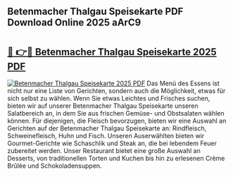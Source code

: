 ## Betenmacher Thalgau Speisekarte PDF Download Online 2025 aArC9

# <h2><a href="http://gc5s5v6.nevu.top/?p=Betenmacher+Thalgau+Speisekarte">🔗 👉🔴 Betenmacher Thalgau Speisekarte 2025 PDF</a></h2>

[![Betenmacher Thalgau Speisekarte 2025 PDF](https://i.imgur.com/dBaPXMq.png)](http://gc5s5v6.nevu.top/?p=Betenmacher+Thalgau+Speisekarte)
Das Menü des Essens ist nicht nur eine Liste von Gerichten, sondern auch die Möglichkeit, etwas für sich selbst zu wählen. Wenn Sie etwas Leichtes und Frisches suchen, bieten wir auf unserer Betenmacher Thalgau Speisekarte unseren Salatbereich an, in dem Sie aus frischen Gemüse- und Obstsalaten wählen können. Für diejenigen, die Fleisch bevorzugen, bieten wir eine Auswahl an Gerichten auf der Betenmacher Thalgau Speisekarte an: Rindfleisch, Schweinefleisch, Huhn und Fisch. Unseren Auserwählten bieten wir Gourmet-Gerichte wie Schaschlik und Steak an, die bei lebendem Feuer zubereitet werden. Unser Restaurant bietet eine große Auswahl an Desserts, von traditionellen Torten und Kuchen bis hin zu erlesenen Crème Brûlée und Schokoladensuppen.
